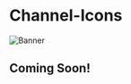 # Channel-Icons
![Banner](https://github.com/ChannelIcons/Channel-Icons/blob/master/_assets/banner.png)
## Coming Soon!
